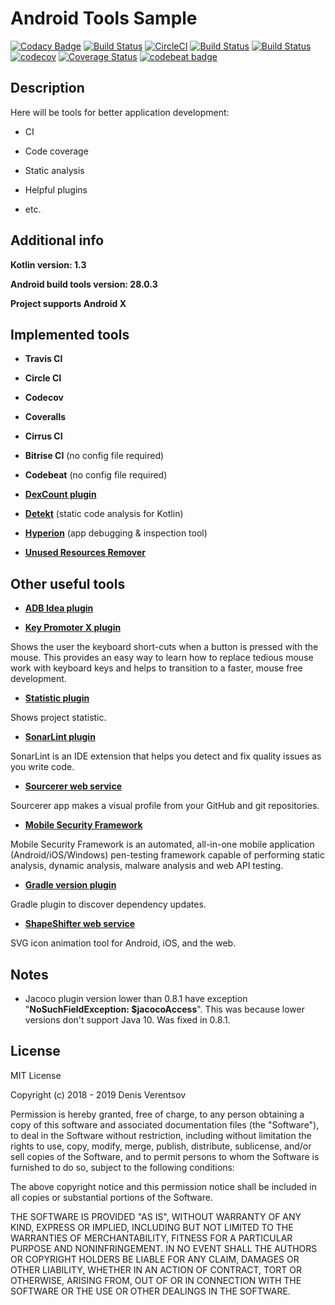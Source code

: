 # Android Tools Sample

[![Codacy Badge](https://api.codacy.com/project/badge/Grade/c890d64c5d634970b2307348ae48e8a7)](https://app.codacy.com/app/DEcSENT/AndroidToolsSample?utm_source=github.com&utm_medium=referral&utm_content=DEcSENT/AndroidToolsSample&utm_campaign=Badge_Grade_Dashboard)
[![Build Status](https://travis-ci.org/DEcSENT/AndroidToolsSample.svg?branch=master)](https://travis-ci.org/DEcSENT/AndroidToolsSample)
[![CircleCI](https://circleci.com/gh/DEcSENT/AndroidToolsSample/tree/master.svg?style=svg)](https://circleci.com/gh/DEcSENT/AndroidToolsSample/tree/master)
[![Build Status](https://api.cirrus-ci.com/github/DEcSENT/AndroidToolsSample.svg)](https://cirrus-ci.com/github/DEcSENT/AndroidToolsSample)
[![Build Status](https://app.bitrise.io/app/e920f68a724c7d77/status.svg?token=53c3uzA3vO5MrOdxUWLOGQ&branch=master)](https://app.bitrise.io/app/e920f68a724c7d77)
[![codecov](https://codecov.io/gh/DEcSENT/AndroidToolsSample/branch/master/graph/badge.svg)](https://codecov.io/gh/DEcSENT/AndroidToolsSample)
[![Coverage Status](https://coveralls.io/repos/github/DEcSENT/AndroidToolsSample/badge.svg)](https://coveralls.io/github/DEcSENT/AndroidToolsSample)
[![codebeat badge](https://codebeat.co/badges/18e8650e-a811-482b-af04-b08b6a92d85e)](https://codebeat.co/projects/github-com-decsent-androidtoolssample-master)

## Description

Here will be tools for better application development:

- CI

- Code coverage

- Static analysis

- Helpful plugins

- etc.

## Additional info

**Kotlin version: 1.3**

**Android build tools version: 28.0.3**

**Project supports Android X**

## Implemented tools

- **Travis CI**

- **Circle CI**

- **Codecov**

- **Coveralls**

- **Cirrus CI**

- **Bitrise CI** (no config file required)

- **Codebeat** (no config file required)

- [**DexCount plugin**](https://github.com/KeepSafe/dexcount-gradle-plugin)

- [**Detekt**](https://github.com/arturbosch/detekt) (static code analysis for Kotlin)

- [**Hyperion**](https://github.com/willowtreeapps/Hyperion-Android) (app debugging & inspection tool)

- [**Unused Resources Remover**](https://github.com/konifar/gradle-unused-resources-remover-plugin)

## Other useful tools

- [**ADB Idea plugin**](https://github.com/pbreault/adb-idea)


- [**Key Promoter X plugin**](https://plugins.jetbrains.com/plugin/9792-key-promoter-x)

Shows the user the keyboard short-cuts when a button is pressed with the mouse. This provides an easy way to learn how
to replace tedious mouse work with keyboard keys and helps to transition to a faster, mouse free development.

- [**Statistic plugin**](https://plugins.jetbrains.com/plugin/4509-statistic)

Shows project statistic.

- [**SonarLint plugin**](https://plugins.jetbrains.com/plugin/7973-sonarlint)

SonarLint is an IDE extension that helps you detect and fix quality issues as you write code. 

- [**Sourcerer web service**](https://sourcerer.io/)

Sourcerer app makes a visual profile from your GitHub and git repositories.

- [**Mobile Security Framework**](https://github.com/MobSF/Mobile-Security-Framework-MobSF)

Mobile Security Framework is an automated, all-in-one mobile application (Android/iOS/Windows) pen-testing framework capable of performing static analysis, dynamic analysis, malware analysis and web API testing.

- [**Gradle version plugin**](https://github.com/ben-manes/gradle-versions-plugin)

Gradle plugin to discover dependency updates.

- [**ShapeShifter web service**](https://github.com/alexjlockwood/ShapeShifter)

SVG icon animation tool for Android, iOS, and the web.

## Notes

- Jacoco plugin version lower than 0.8.1 have exception "**NoSuchFieldException: $jacocoAccess**". This was because lower versions don't support Java 10. Was fixed in 0.8.1.

## License

MIT License

Copyright (c) 2018 - 2019 Denis Verentsov

Permission is hereby granted, free of charge, to any person obtaining a copy
of this software and associated documentation files (the "Software"), to deal
in the Software without restriction, including without limitation the rights
to use, copy, modify, merge, publish, distribute, sublicense, and/or sell
copies of the Software, and to permit persons to whom the Software is
furnished to do so, subject to the following conditions:

The above copyright notice and this permission notice shall be included in all
copies or substantial portions of the Software.

THE SOFTWARE IS PROVIDED "AS IS", WITHOUT WARRANTY OF ANY KIND, EXPRESS OR
IMPLIED, INCLUDING BUT NOT LIMITED TO THE WARRANTIES OF MERCHANTABILITY,
FITNESS FOR A PARTICULAR PURPOSE AND NONINFRINGEMENT. IN NO EVENT SHALL THE
AUTHORS OR COPYRIGHT HOLDERS BE LIABLE FOR ANY CLAIM, DAMAGES OR OTHER
LIABILITY, WHETHER IN AN ACTION OF CONTRACT, TORT OR OTHERWISE, ARISING FROM,
OUT OF OR IN CONNECTION WITH THE SOFTWARE OR THE USE OR OTHER DEALINGS IN THE
SOFTWARE.
